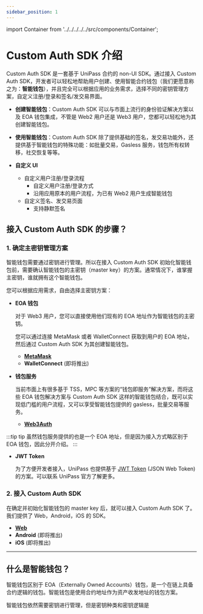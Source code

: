 ```yaml
---
sidebar_position: 1
---
```


import Container from '../../../../../src/components/Container';

# Custom Auth SDK 介绍

Custom Auth SDK 是一套基于 UniPass 合约的 non-UI SDK。通过接入 Custom Auth SDK，开发者可以轻松地帮助用户创建、使用智能合约钱包（我们更愿意称之为：**智能钱包**），并且完全可以根据应用的业务需求，选择不同的密钥管理方案，自定义注册/登录和签名/发交易界面。

* **创建智能钱包**：Custom Auth SDK 可以与市面上流行的身份验证解决方案以及 EOA 钱包集成，不管是 Web2 用户还是 Web3 用户，您都可以轻松地为其创建智能钱包。

* **使用智能钱包**：Custom Auth SDK 除了提供基础的签名，发交易功能外，还提供基于智能钱包的特殊功能：如批量交易，Gasless 服务，钱包所有权转移，社交恢复等等。

* **自定义 UI**
    * 自定义用户注册/登录流程
        * 自定义用户注册/登录方式
        * 沿用应用原本的用户流程，为已有 Web2 用户生成智能钱包
    * 自定义签名、发交易页面
        * 支持静默签名

## 接入 Custom Auth SDK 的步骤？

### 1. 确定主密钥管理方案

智能钱包需要通过密钥进行管理。所以在接入 Custom Auth SDK 初始化智能钱包前，需要确认智能钱包的主密钥（master key）的方案。通常情况下，谁掌握主密钥，谁就拥有这个智能钱包。

您可以根据应用需求，自由选择主密钥方案：

* **EOA 钱包**
    
    对于 Web3 用户，您可以直接使用他们现有的 EOA 地址作为智能钱包的主密钥。

    您可以通过连接 MetaMask 或者 WalletConnect 获取到用户的 EOA 地址，然后通过 Custom Auth SDK 为其创建智能钱包。

    * [**MetaMask**](https://web3auth.io/)
    * **WalletConnect** (即将推出)

* **钱包服务**

    当前市面上有很多基于 TSS，MPC 等方案的“钱包即服务”解决方案，而将这些 EOA 钱包解决方案与 Custom Auth SDK 这样的智能钱包结合，既可以实现低门槛的用户流程，又可以享受智能钱包提供的 gasless，批量交易等服务。
    
    * [**Web3Auth**](https://web3auth.io/)

:::tip tip
虽然钱包服务提供的也是一个 EOA 地址，但是因为接入方式略区别于 EOA 钱包，因此分开介绍。
:::

* **JWT Token**

    为了方便开发者接入，UniPass 也提供基于 [JWT Token](https://jwt.io/) (JSON Web Token) 的方案。可以联系 UniPass 官方了解更多。

### 2. 接入 Custom Auth SDK

在确定并初始化智能钱包的 master key 后，就可以接入 Custom Auth SDK 了。我们提供了 Web，Android，iOS 的 SDK。

* [**Web**](./web-sdk/01-quick-start.md)
* **Android** (即将推出) 
* **iOS** (即将推出)

---

## 什么是智能钱包？

智能钱包区别于 EOA（Externally Owned Accounts）钱包，是一个在链上具备合约逻辑的钱包。智能钱包是使用合约地址作为资产收发地址的钱包方案。

智能钱包依然需要密钥进行管理，但是密钥种类和密钥逻辑是